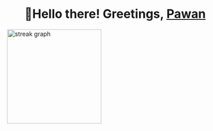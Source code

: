 <h1 align="center">👋Hello there! Greetings, <a href="https://pawan-gautam011.github.io/portfolio/"> Pawan </a></h1>

<div align="left">
  <img src="[https://streak-stats.demolab.com?user=Dev00kushal&locale=en&mode=daily&theme=dark&hide_border=false&border_radius=5&order=3" height="220" alt="streak graph"](https://streak-stats.demolab.com/?user=Pawan-gautam011&locale=en&mode=daily&theme=dark&hide_border=false&border_radius=5&order=3%22%20height=%22220%22%20alt=%22streak%20graph%22)  />
</div>
